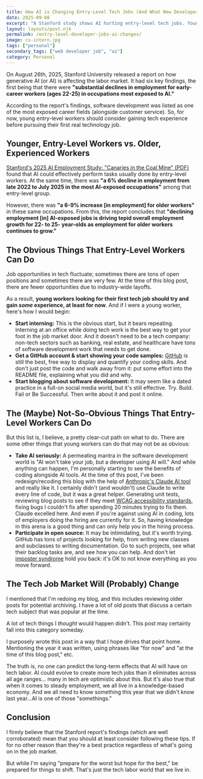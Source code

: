 ```yaml
---
title: How AI is Changing Entry-Level Tech Jobs (And What New Developers Can Do)
date: 2025-09-08
excerpt: "A Stanford study shows AI hurting entry-level tech jobs. Young developers need experience to compete in 2025 job market."
layout: layouts/post.njk
permalink: /entry-level-developer-jobs-ai-changes/
image: cs-intern.jpg
tags: ["personal"]
secondary_tags: ["web developer job", "ai"]
category: Personal
---
```

On August 26th, 2025, Stanford University released a report on how generative AI (or AI) is affecting the labor market.  It had six key findings, the first being that there were <strong>"substantial declines in employment for early-career workers (ages 22-25) in occupations most exposed to AI."</strong>

According to the report's findings, software development was listed as one of the most exposed career fields (alongside customer service). So, for now, young entry-level workers should consider gaining tech experience before pursuing their first real technology job.

<h2>Younger, Entry-Level Workers vs. Older, Experienced Workers</h2>

<a href="https://digitaleconomy.stanford.edu/wp-content/uploads/2025/08/Canaries_BrynjolfssonChandarChen.pdf" target="_blank" rel="noopener" aria-label="Stanford study on AI employment effects - PDF document">Stanford's 2025 AI Employment Study: "Canaries in the Coal Mine" (PDF)</a> found that AI could effectively perform tasks usually done by entry-level workers.  At the same time, there was <strong>"a 6% decline in employment from late 2022 to July 2025 in the most AI-exposed occupations"</strong> among that entry-level group.

However, there was <strong>"a 6-9% increase [in employment] for older workers"</strong> in these same occupations.  From this, the report concludes that <strong>"declining employment [in] AI-exposed jobs is driving tepid overall employment growth for 22- to 25- year-olds as employment for older workers continues to grow."</strong>

<h2>The Obvious Things That Entry-Level Workers Can Do</h2>

Job opportunities in tech fluctuate; sometimes there are tons of open positions and sometimes there are very few.  At the time of this blog post, there are fewer opportunities due to industry-wide layoffs.

As a result, <strong>young workers looking for their first tech job should try and gain <em>some</em> experience, at least for now</strong>.  And if I were a young worker, here's how I would begin:

<ul>
  <li>
    <b>Start interning:</b> This is the obvious start, but it bears repeating. Interning at an office while doing tech work is the best way to get your foot in the job market door.  And it doesn't need to be a tech company: non-tech sectors such as banking, real estate, and healthcare have tons of software development work that needs to get done.
  </li>
  <li>
    <b>Get a GitHub account & start showing your code samples:</b> <a href="https://github.com/" title="Visit GitHub, a platform for hosting and collaborating on code repositories" aria-label="Visit GitHub to create an account and showcase your code samples">GitHub</a> is still the best, free way to display and quantify your coding skills.  And don't just post the code and walk away from it: put some effort into the README file, explaining what you did and why.
  </li>
    <li>
    <b>Start blogging about software development:</b> It may seem like a dated practice in a full-on social media world, but it's still effective. Try. Build. Fail or Be Successful. Then write about it and post it online.
  </li>
</ul>

<h2>The (Maybe) Not-So-Obvious Things That Entry-Level Workers Can Do</h2>

But this list is, I believe, a pretty clear-cut path on what to do. There are some other things that young workers can do that may not be as obvious:

<ul>
  <li>
    <b>Take AI seriously:</b> A permeating mantra in the software development world is "AI won't take your job, but a developer using AI will." And while anything can happen, I'm personally starting to see the benefits of coding alongside AI tools.  At the time of this post, I've been redesign/recoding this blog with the help of <a href="https://claude.ai/" title="Visit Claude AI, an AI assistant developed by Anthropic">Anthropic's Claude AI tool</a> and really like it. I certainly didn't (and wouldn't) use Claude to write every line of code, but it was a great helper.  Generating unit tests, reviewing blog posts to see if they meet <a href="https://www.w3.org/WAI/standards-guidelines/wcag/" title="Web Content Accessibility Guidelines for making web content accessible">WCAG accessibility standards</a>, fixing bugs I couldn't fix after spending 20 minutes trying to fix them. Claude excelled here. And even if you're against using AI in coding, lots of employers doing the hiring are currently for it. So, having knowledge in this arena is a good thing and can only help you in the hiring process.
  </li>
  <li>
    <b>Participate in open source:</b> It may be intimidating, but it's worth trying. GitHub has tons of projects looking for help, from writing new classes and subclasses to writing documentation. Go to such projects, see what their backlog tasks are, and see how you can help. And don't let <a href="https://stackoverflow.blog/2023/09/11/what-we-talk-about-when-we-talk-about-imposter-syndrome/" title="Article on imposter syndrome from Stack Overflow blog">imposter syndrome</a> hold you back: it's OK to not know everything as you move forward.
  </li>
</ul>

<h2>The Tech Job Market Will (Probably) Change</h2>

I mentioned that I'm redoing my blog, and this includes reviewing older posts for potential archiving. I have a lot of old posts that discuss a certain tech subject that was popular at the time.

A lot of tech things I <em>thought</em> would happen didn't. This post may certainly fall into this category someday.

I purposely wrote this post in a way that I hope drives that point home. Mentioning the year it was written, using phrases like "for now" and "at the time of this blog post," etc.

The truth is, no one can predict the long-term effects that AI will have on tech labor. AI could evolve to create more tech jobs than it eliminates across all age ranges... many in tech are optimistic about this.
But it's also true that when it comes to steady employment, we all live in a knowledge-based economy.  And we all need to know something this year that we didn't know last year...AI is one of those "somethings."

<h2>Conclusion</h2>

I firmly believe that the Stanford report's findings (which are well corroborated) mean that you should at least consider following these tips. If for no other reason than they're a best practice regardless of what's going on in the job market.

But while I'm saying "prepare for the worst but hope for the best," be prepared for things to shift.  That's just the tech labor world that we live in.
